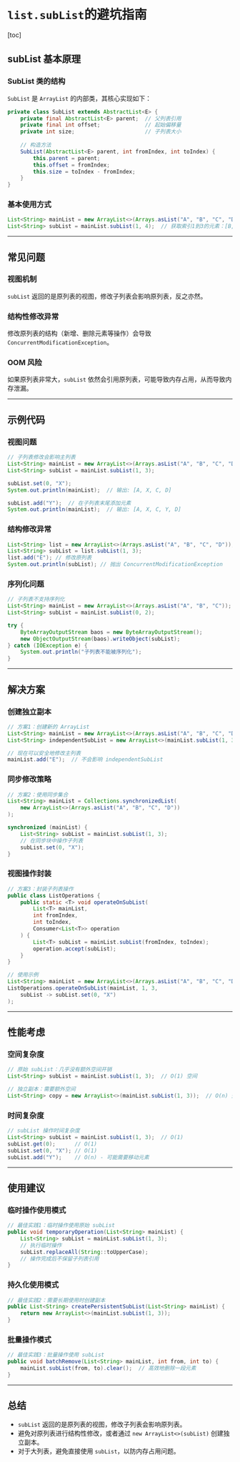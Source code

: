 # `list.subList`的避坑指南

[toc]

## subList 基本原理

### SubList 类的结构

`SubList` 是 `ArrayList` 的内部类，其核心实现如下：

```java
private class SubList extends AbstractList<E> {
    private final AbstractList<E> parent;  // 父列表引用
    private final int offset;              // 起始偏移量
    private int size;                      // 子列表大小
    
    // 构造方法
    SubList(AbstractList<E> parent, int fromIndex, int toIndex) {
        this.parent = parent;
        this.offset = fromIndex;
        this.size = toIndex - fromIndex;
    }
}
```

### 基本使用方式

```java
List<String> mainList = new ArrayList<>(Arrays.asList("A", "B", "C", "D", "E"));
List<String> subList = mainList.subList(1, 4);  // 获取索引1到3的元素：[B, C, D]
```

---

## 常见问题

### 视图机制

`subList` 返回的是原列表的视图，修改子列表会影响原列表，反之亦然。

### 结构性修改异常

修改原列表的结构（新增、删除元素等操作）会导致 `ConcurrentModificationException`。

### OOM 风险

如果原列表非常大，`subList` 依然会引用原列表，可能导致内存占用，从而导致内存泄漏。

---

## 示例代码

### 视图问题

```java
// 子列表修改会影响主列表
List<String> mainList = new ArrayList<>(Arrays.asList("A", "B", "C", "D"));
List<String> subList = mainList.subList(1, 3);

subList.set(0, "X");
System.out.println(mainList);  // 输出: [A, X, C, D]

subList.add("Y");  // 在子列表末尾添加元素
System.out.println(mainList);  // 输出: [A, X, C, Y, D]
```

### 结构修改异常

```java
List<String> list = new ArrayList<>(Arrays.asList("A", "B", "C", "D"));
List<String> subList = list.subList(1, 3);
list.add("E"); // 修改原列表
System.out.println(subList); // 抛出 ConcurrentModificationException
```

### 序列化问题

~~~java
// 子列表不支持序列化
List<String> mainList = new ArrayList<>(Arrays.asList("A", "B", "C"));
List<String> subList = mainList.subList(0, 2);

try {
    ByteArrayOutputStream baos = new ByteArrayOutputStream();
    new ObjectOutputStream(baos).writeObject(subList);
} catch (IOException e) {
    System.out.println("子列表不能被序列化");
}
~~~

---

## 解决方案

### 创建独立副本

```java
// 方案1：创建新的 ArrayList
List<String> mainList = new ArrayList<>(Arrays.asList("A", "B", "C", "D"));
List<String> independentSubList = new ArrayList<>(mainList.subList(1, 3));

// 现在可以安全地修改主列表
mainList.add("E");  // 不会影响 independentSubList
```

### 同步修改策略

```java
// 方案2：使用同步集合
List<String> mainList = Collections.synchronizedList(
    new ArrayList<>(Arrays.asList("A", "B", "C", "D"))
);

synchronized (mainList) {
    List<String> subList = mainList.subList(1, 3);
    // 在同步块中操作子列表
    subList.set(0, "X");
}
```

### 视图操作封装

```java
// 方案3：封装子列表操作
public class ListOperations {
    public static <T> void operateOnSubList(
        List<T> mainList, 
        int fromIndex, 
        int toIndex, 
        Consumer<List<T>> operation
    ) {
        List<T> subList = mainList.subList(fromIndex, toIndex);
        operation.accept(subList);
    }
}

// 使用示例
List<String> mainList = new ArrayList<>(Arrays.asList("A", "B", "C", "D"));
ListOperations.operateOnSubList(mainList, 1, 3, 
    subList -> subList.set(0, "X")
);
```

---

## 性能考虑

### 空间复杂度

```java
// 原始 subList：几乎没有额外空间开销
List<String> subList = mainList.subList(1, 3);  // O(1) 空间

// 独立副本：需要额外空间
List<String> copy = new ArrayList<>(mainList.subList(1, 3));  // O(n) 空间
```

### 时间复杂度

```java
// subList 操作时间复杂度
List<String> subList = mainList.subList(1, 3);  // O(1)
subList.get(0);      // O(1)
subList.set(0, "X"); // O(1)
subList.add("Y");    // O(n) - 可能需要移动元素
```

---

## 使用建议

### 临时操作使用模式

```java
// 最佳实践1：临时操作使用原始 subList
public void temporaryOperation(List<String> mainList) {
    List<String> subList = mainList.subList(1, 3);
    // 执行临时操作
    subList.replaceAll(String::toUpperCase);
    // 操作完成后不保留子列表引用
}
```

### 持久化使用模式

```java
// 最佳实践2：需要长期使用时创建副本
public List<String> createPersistentSubList(List<String> mainList) {
    return new ArrayList<>(mainList.subList(1, 3));
}
```

### 批量操作模式

```java
// 最佳实践3：批量操作使用 subList
public void batchRemove(List<String> mainList, int from, int to) {
    mainList.subList(from, to).clear();  // 高效地删除一段元素
}
```

---

## 总结

- `subList` 返回的是原列表的视图，修改子列表会影响原列表。
- 避免对原列表进行结构性修改，或者通过 `new ArrayList<>(subList)` 创建独立副本。
- 对于大列表，避免直接使用 `subList`，以防内存占用问题。
